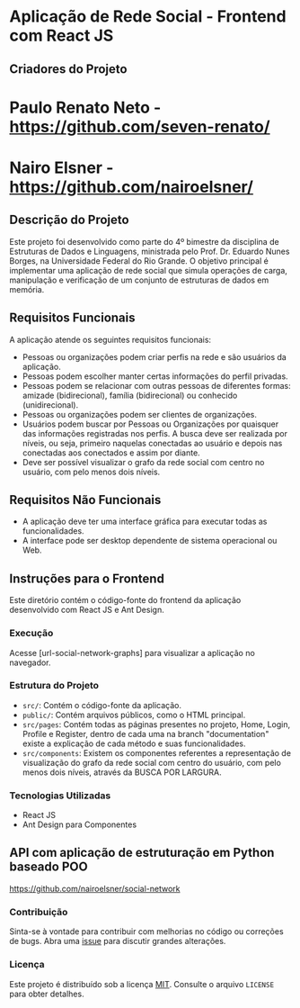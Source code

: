 # Aplicação de Rede Social - Frontend com React JS

## Criadores do Projeto
# Paulo Renato Neto - https://github.com/seven-renato/
# Nairo Elsner - https://github.com/nairoelsner/

## Descrição do Projeto

Este projeto foi desenvolvido como parte do 4º bimestre da disciplina de Estruturas de Dados e Linguagens, ministrada pelo Prof. Dr. Eduardo Nunes Borges, na Universidade Federal do Rio Grande. O objetivo principal é implementar uma aplicação de rede social que simula operações de carga, manipulação e verificação de um conjunto de estruturas de dados em memória.

## Requisitos Funcionais

A aplicação atende os seguintes requisitos funcionais:

- Pessoas ou organizações podem criar perfis na rede e são usuários da aplicação.
- Pessoas podem escolher manter certas informações do perfil privadas.
- Pessoas podem se relacionar com outras pessoas de diferentes formas: amizade (bidirecional), família (bidirecional) ou conhecido (unidirecional).
- Pessoas ou organizações podem ser clientes de organizações.
- Usuários podem buscar por Pessoas ou Organizações por quaisquer das informações registradas nos perfis. A busca deve ser realizada por níveis, ou seja, primeiro naquelas conectadas ao usuário e depois nas conectadas aos conectados e assim por diante.
- Deve ser possível visualizar o grafo da rede social com centro no usuário, com pelo menos dois níveis.

## Requisitos Não Funcionais

- A aplicação deve ter uma interface gráfica para executar todas as funcionalidades.
- A interface pode ser desktop dependente de sistema operacional ou Web.

## Instruções para o Frontend

Este diretório contém o código-fonte do frontend da aplicação desenvolvido com React JS e Ant Design.

### Execução

Acesse [url-social-network-graphs] para visualizar a aplicação no navegador.

### Estrutura do Projeto

- `src/`: Contém o código-fonte da aplicação.
- `public/`: Contém arquivos públicos, como o HTML principal.
- `src/pages`: Contém todas as páginas presentes no projeto, Home, Login, Profile e Register, dentro de cada uma na branch "documentation" existe a explicação de cada método e suas funcionalidades.
- `src/components`: Existem os componentes referentes a representação de visualização do grafo da rede social com centro do usuário, com pelo menos dois níveis, através da BUSCA POR LARGURA.

### Tecnologias Utilizadas

- React JS
- Ant Design para Componentes

## API com aplicação de estruturação em Python baseado POO
https://github.com/nairoelsner/social-network

### Contribuição

Sinta-se à vontade para contribuir com melhorias no código ou correções de bugs. Abra uma [issue](https://github.com/seu-usuario/nome-do-repositorio/issues) para discutir grandes alterações.

### Licença

Este projeto é distribuído sob a licença [MIT](https://opensource.org/licenses/MIT). Consulte o arquivo `LICENSE` para obter detalhes.
